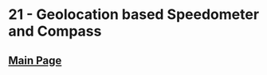 # 21 - Geolocation based Speedometer and Compass

## <a href='https://github.com/Mugilan-Codes/javascript-30'>Main Page</a>
